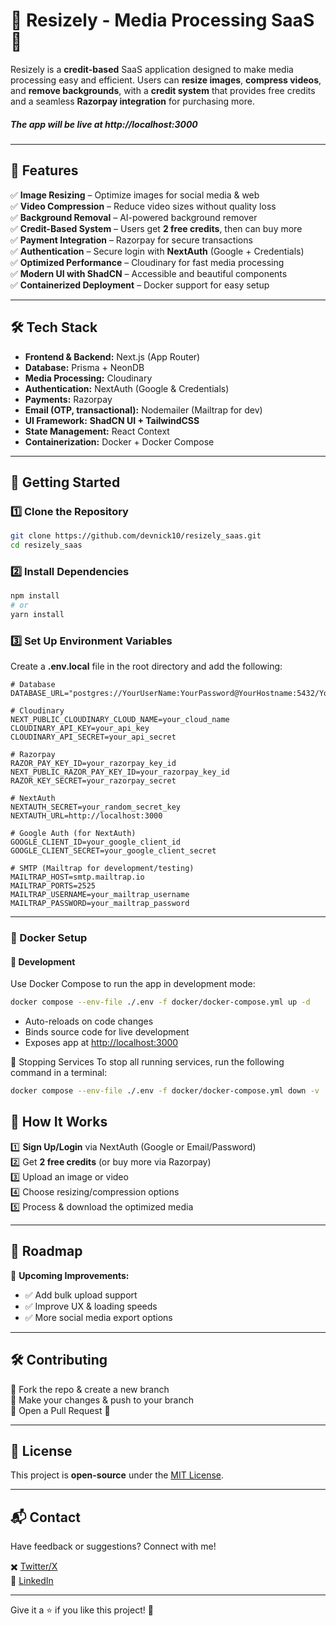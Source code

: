 # 📸 Resizely - Media Processing SaaS 🚀

Resizely is a **credit-based** SaaS application designed to make media processing easy and efficient. Users can **resize images**, **compress videos**, and **remove backgrounds**, with a **credit system** that provides free credits and a seamless **Razorpay integration** for purchasing more.

##### The app will be live at **http://localhost:3000**  
---

## 🌟 Features  

✅ **Image Resizing** – Optimize images for social media & web  
✅ **Video Compression** – Reduce video sizes without quality loss  
✅ **Background Removal** – AI-powered background remover  
✅ **Credit-Based System** – Users get **2 free credits**, then can buy more  
✅ **Payment Integration** – Razorpay for secure transactions  
✅ **Authentication** – Secure login with **NextAuth** (Google + Credentials)  
✅ **Optimized Performance** – Cloudinary for fast media processing  
✅ **Modern UI with ShadCN** – Accessible and beautiful components  
✅ **Containerized Deployment** – Docker support for easy setup  

---

## 🛠️ Tech Stack  

- **Frontend & Backend:** Next.js (App Router)  
- **Database:** Prisma + NeonDB  
- **Media Processing:** Cloudinary  
- **Authentication:** NextAuth (Google & Credentials)  
- **Payments:** Razorpay  
- **Email (OTP, transactional):** Nodemailer (Mailtrap for dev)  
- **UI Framework:** **ShadCN UI + TailwindCSS**  
- **State Management:** React Context  
- **Containerization:** Docker + Docker Compose  

---

## 🚀 Getting Started  

### 1️⃣ Clone the Repository  

```sh
git clone https://github.com/devnick10/resizely_saas.git
cd resizely_saas
```

### 2️⃣ Install Dependencies  

```sh
npm install
# or
yarn install
```

### 3️⃣ Set Up Environment Variables  

Create a **.env.local** file in the root directory and add the following:  

```env
# Database
DATABASE_URL="postgres://YourUserName:YourPassword@YourHostname:5432/YourDatabaseName"

# Cloudinary
NEXT_PUBLIC_CLOUDINARY_CLOUD_NAME=your_cloud_name
CLOUDINARY_API_KEY=your_api_key
CLOUDINARY_API_SECRET=your_api_secret

# Razorpay
RAZOR_PAY_KEY_ID=your_razorpay_key_id
NEXT_PUBLIC_RAZOR_PAY_KEY_ID=your_razorpay_key_id
RAZOR_KEY_SECRET=your_razorpay_secret

# NextAuth
NEXTAUTH_SECRET=your_random_secret_key
NEXTAUTH_URL=http://localhost:3000

# Google Auth (for NextAuth)
GOOGLE_CLIENT_ID=your_google_client_id
GOOGLE_CLIENT_SECRET=your_google_client_secret

# SMTP (Mailtrap for development/testing)
MAILTRAP_HOST=smtp.mailtrap.io
MAILTRAP_PORTS=2525
MAILTRAP_USERNAME=your_mailtrap_username
MAILTRAP_PASSWORD=your_mailtrap_password
```

---

### 🐳 Docker Setup

#### 🪪 Development

Use Docker Compose to run the app in development mode:

```bash
docker compose --env-file ./.env -f docker/docker-compose.yml up -d
```

- Auto-reloads on code changes  
- Binds source code for live development  
- Exposes app at [http://localhost:3000](http://localhost:3000)

🛑 Stopping Services
To stop all running services, run the following command in a terminal:
```bash
docker compose --env-file ./.env -f docker/docker-compose.yml down -v
```


## 📸 How It Works  

1️⃣ **Sign Up/Login** via NextAuth (Google or Email/Password)  
2️⃣ Get **2 free credits** (or buy more via Razorpay)  
3️⃣ Upload an image or video  
4️⃣ Choose resizing/compression options  
5️⃣ Process & download the optimized media  

---

## 📌 Roadmap  

🚀 **Upcoming Improvements:**  
- ✅ Add bulk upload support  
- ✅ Improve UX & loading speeds  
- ✅ More social media export options  

---

## 🛠 Contributing  

🔹 Fork the repo & create a new branch  
🔹 Make your changes & push to your branch  
🔹 Open a Pull Request 🎉  

---

## 📝 License  

This project is **open-source** under the [MIT License](LICENSE).  

---

## 📬 Contact  

Have feedback or suggestions? Connect with me!  

✖️ [Twitter/X](https://x.com/Nikhil10_02)  
🔗 [LinkedIn](https://www.linkedin.com/in/nikhil-bhoyar-nb1010)  

---

Give it a ⭐ if you like this project! 🚀
